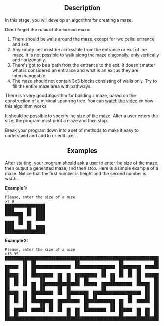 <h2 style="text-align: center;">Description</h2>

<p>In this stage, you will develop an algorithm for creating a maze.</p>

<p>Don't forget the rules of the correct maze:</p>

<ol>
	<li>There should be walls around the maze, except for two cells: entrance and exit.</li>
	<li>Any empty cell must be accessible from the entrance or exit of the maze. It is not possible to walk along the maze diagonally, only vertically and horizontally.</li>
	<li>There's got to be a path from the entrance to the exit. It doesn't matter what is considered an entrance and what is an exit as they are interchangeable.</li>
	<li>The maze should not contain 3x3 blocks consisting of walls only. Try to fill the entire maze area with pathways.</li>
</ol>

<p>There is a very good algorithm for building a maze, based on the construction of a minimal spanning tree. You can <a target="_blank" href="https://www.youtube.com/watch?v=KurrmC-sd6k" rel="noopener noreferrer nofollow">watch the video</a> on how this algorithm works.</p>

<p>It should be possible to specify the size of the maze. After a user enters the size, the program must print a maze and then stop.</p>

<p>Break your program down into a set of methods to make it easy to understand and add to or edit later.</p>

<h2 style="text-align: center;">Examples</h2>

<p>After starting, your program should ask a user to enter the size of the maze, then output a generated maze, and then stop. Here is a simple example of a maze. Notice that the first number is height and the second number is width.</p>

<p><strong>Example 1:</strong></p>

<pre><code class="language-no-highlight">Please, enter the size of a maze
&gt;7 9
██████████████████
████      ██  ████
████████  ██  ████
      ██      ████
████  ██  ██
████      ██  ████
██████████████████</code></pre>

<p><strong>Example 2:</strong></p>

<pre><code class="language-no-highlight">Please, enter the size of a maze
&gt;15 35
██████████████████████████████████████████████████████████████████████
        ██  ██                  ██                  ██              ██
██████  ██  ██████████████████  ██████████████████  ██████████  ██████
██      ██  ██                              ██      ██  ██  ██
██████  ██  ██████████  ██  ██  ██████████  ██  ██  ██  ██  ██  ██████
██  ██  ██      ██      ██  ██  ██  ██          ██          ██      ██
██  ██  ██  ██  ██████████████████  ██████  ██████████████  ██████  ██
██          ██  ██      ██  ██              ██                  ██  ██
██████  ██  ██████████  ██  ██████████  ██████████████████████  ██  ██
██  ██  ██  ██              ██      ██  ██              ██      ██  ██
██  ██  ██  ██████████  ██████████  ██████████████  ██  ██  ██████  ██
██      ██      ██  ██  ██          ██          ██  ██              ██
██  ██████  ██████  ██  ██  ██  ██  ██████████  ██  ██████  ██  ██  ██
██  ██                      ██  ██                  ██      ██  ██  ██
██████████████████████████████████████████████████████████████████████</code></pre>
